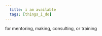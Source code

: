 ```yaml
---
  title: i am available
  tags: [things_i_do]
---
```


for mentoring, making, consulting, or training
